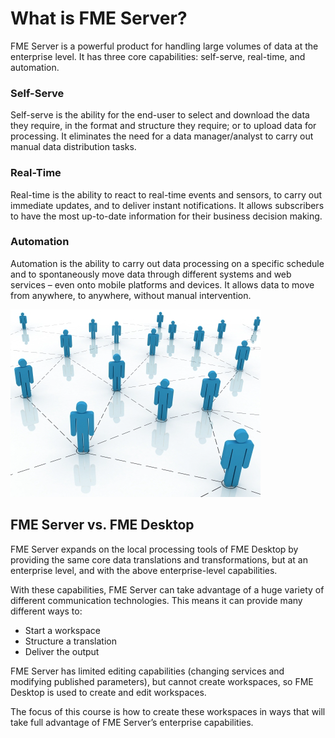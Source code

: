 # What is FME Server?

FME Server is a powerful product for handling large volumes of data at the enterprise level. It has three core capabilities: self-serve, real-time, and automation.

### Self-Serve ###

Self-serve is the ability for the end-user to select and download the data they require, in the format and structure they require; or to upload data for processing. It eliminates the need for a data manager/analyst to carry out manual data distribution tasks.

### Real-Time ###

Real-time is the ability to react to real-time events and sensors, to carry out immediate updates, and to deliver instant notifications. It allows subscribers to have the most up-to-date information for their business decision making.

### Automation ###

Automation is the ability to carry out data processing on a specific schedule and to spontaneously move data through different systems and web services – even onto mobile platforms and devices. It allows data to move from anywhere, to anywhere, without manual intervention.

![](./Images/Img1.001.NetworkGraphic.png)


## FME Server vs. FME Desktop ##

FME Server expands on the local processing tools of FME Desktop by providing the same core data translations and transformations, but at an enterprise level, and with the above enterprise-level capabilities.

With these capabilities, FME Server can take advantage of a huge variety of different communication technologies. This means it can provide many different ways to:

- Start a workspace
- Structure a translation
- Deliver the output

FME Server has limited editing capabilities (changing services and modifying published parameters), but cannot create workspaces, so FME Desktop is used to create and edit workspaces.

The focus of this course is how to create these workspaces in ways that will take full advantage of FME Server’s enterprise capabilities.
